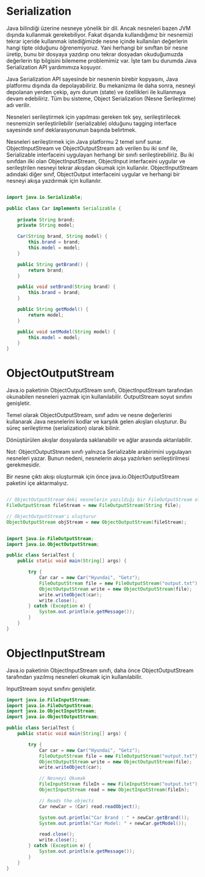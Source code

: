 # Serialization

Java bilindiği üzerine nesneye yönelik bir dil. Ancak nesneleri bazen JVM dışında kullanmak gerekebiliyor. Fakat dışarıda kullandığımız bir nesnemizi tekrar
içeride kullanmak istediğimizde nesne içinde kullanılan değerlerin hangi tipte olduğunu öğrenemiyoruz. Yani herhangi bir sınıftan bir nesne üretip, bunu bir
dosyaya yazdırıp onu tekrar dosyadan okuduğumuzda değerlerin tip bilgisini bilememe problemimiz var. İşte tam bu durumda Java Serialization API yardımımıza
koşuyor.

Java Serialization API sayesinde bir nesnenin birebir kopyasını, Java platformu dışında da depolayabiliriz. Bu mekanizma ile daha sonra, nesneyi depolanan
yerden çekip, aynı durum (state) ve özellikleri ile kullanmaya devam edebiliriz. Tüm bu sisteme, Object Serialization (Nesne Serileştirme) adı verilir.

Nesneleri serileştirmek için yapılması gereken tek şey, serileştirilecek nesnemizin serileştirilebilir (serializable) olduğunu tagging interface sayesinde sınıf
deklarasyonunun başında belirtmek.

Nesneleri serileştirmek için Java platformu 2 temel sınıf sunar. ObjectInputStream ve ObjectOutputStream adı verilen bu iki sınıf ile, Serializable interfaceini
uygulayan herhangi bir sınıfı serileştirebiliriz. Bu iki sınıfdan ilki olan ObjectInputStream, ObjectInput interfaceini uygular ve serileştrilen nesneyi tekrar
akışdan okumak için kullanılır. ObjectInputStream adındaki diğer sınıf, ObjectOutput interfaceini uygular ve herhangi bir nesneyi akışa yazdırmak için
kullanılır.

````java

import java.io.Serializable;

public class Car implements Serializable {
    
    private String brand;
    private String model;

    Car(String brand, String model) {
        this.brand = brand;
        this.model = model;
    }

    public String getBrand() {
        return brand;
    }

    public void setBrand(String brand) {
        this.brand = brand;
    }

    public String getModel() {
        return model;
    }

    public void setModel(String model) {
        this.model = model;
    }
}

````

# ObjectOutputStream

Java.io paketinin ObjectOutputStream sınıfı, ObjectInputStream tarafından okunabilen nesneleri yazmak için kullanılabilir. OutputStream soyut sınıfını
genişletir.

Temel olarak ObjectOutputStream, sınıf adını ve nesne değerlerini kullanarak Java nesnelerini kodlar ve karşılık gelen akışları oluşturur. Bu süreç
serileştirme (serialization) olarak bilinir.

Dönüştürülen akışlar dosyalarda saklanabilir ve ağlar arasında aktarılabilir.

Not: ObjectOutputStream sınıfı yalnızca Serializable arabirimini uygulayan nesneleri yazar. Bunun nedeni, nesnelerin akışa yazılırken serileştirilmesi
gerekmesidir.

Bir nesne çıktı akışı oluşturmak için önce java.io.ObjectOutputStream paketini içe aktarmalıyız.

````java

// ObjectOutputStream'deki nesnelerin yazıldığı bir FileOutputStream oluşturur
FileOutputStream fileStream = new FileOutputStream(String file);

// ObjectOutputStream'i oluşturur
ObjectOutputStream objStream = new ObjectOutputStream(fileStream);

````

````java

import java.io.FileOutputStream;
import java.io.ObjectOutputStream;

public class SerialTest {
    public static void main(String[] args) {

        try {
            Car car = new Car("Hyundai", "Getz");
            FileOutputStream file = new FileOutputStream("output.txt");
            ObjectOutputStream write = new ObjectOutputStream(file);
            write.writeObject(car);
            write.close();
        } catch (Exception e) {
            System.out.println(e.getMessage());
        }
    }
}

````

# ObjectInputStream

Java.io paketinin ObjectInputStream sınıfı, daha önce ObjectOutputStream tarafından yazılmış nesneleri okumak için kullanılabilir.

InputStream soyut sınıfını genişletir.

````java
import java.io.FileInputStream;
import java.io.FileOutputStream;
import java.io.ObjectInputStream;
import java.io.ObjectOutputStream;

public class SerialTest {
    public static void main(String[] args) {

        try {
            Car car = new Car("Hyundai", "Getz");
            FileOutputStream file = new FileOutputStream("output.txt");
            ObjectOutputStream write = new ObjectOutputStream(file);
            write.writeObject(car);

            // Nesneyi Okumak
            FileInputStream fileIn = new FileInputStream("output.txt");
            ObjectInputStream read = new ObjectInputStream(fileIn);

            // Reads the objects
            Car newCar = (Car) read.readObject();

            System.out.println("Car Brand : " + newCar.getBrand());
            System.out.println("Car Model: " + newCar.getModel());

            read.close();
            write.close();
        } catch (Exception e) {
            System.out.println(e.getMessage());
        }
    }
}

````